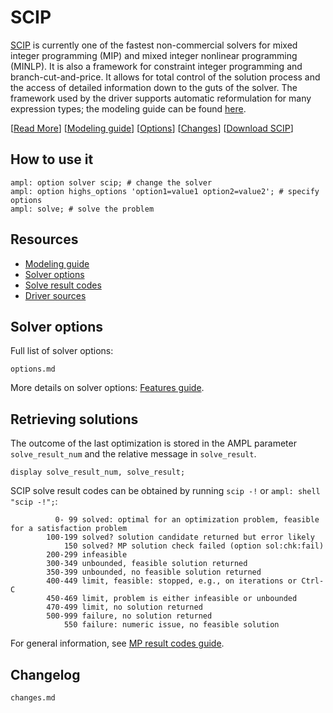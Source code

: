 # SCIP

[SCIP](http://scipopt.org/) is currently one of the fastest non-commercial solvers for mixed integer programming (MIP)
and mixed integer nonlinear programming (MINLP). It is also a framework for constraint integer
programming and branch-cut-and-price. It allows for total control of the solution process and
the access of detailed information down to the guts of the solver.
The framework used by the driver supports automatic reformulation for many expression types; the modeling guide can be
found [here](https://mp.ampl.com/model-guide.html).

[[Read More](https://ampl.com/products/solvers/open-source-solvers/)]
[[Modeling guide](https://mp.ampl.com/model-guide.html)]
[[Options](#solver-options)]
[[Changes](changes.md)]
[[Download SCIP](https://portal.ampl.com/user/ampl/download/scip)]

## How to use it

```ampl
ampl: option solver scip; # change the solver
ampl: option highs_options 'option1=value1 option2=value2'; # specify options
ampl: solve; # solve the problem
```

## Resources

* [Modeling guide](https://mp.ampl.com/model-guide.html)
* [Solver options](#solver-options)
* [Solve result codes](#retrieving-solutions)
* [Driver sources](https://github.com/ampl/mp/tree/develop/solvers/scipmp)

## Solver options

Full list of solver options:
```{toctree}
options.md
```

More details on solver options: [Features guide](https://mp.ampl.com/features-guide.html).


## Retrieving solutions

The outcome of the last optimization is stored in the AMPL parameter `solve_result_num` and the relative message in
`solve_result`.

```ampl
display solve_result_num, solve_result;
```

SCIP solve result codes can be obtained by running `scip -!` or `ampl: shell "scip -!";`:
```
          0- 99 solved: optimal for an optimization problem, feasible for a satisfaction problem
        100-199 solved? solution candidate returned but error likely
            150 solved? MP solution check failed (option sol:chk:fail)
        200-299 infeasible
        300-349 unbounded, feasible solution returned
        350-399 unbounded, no feasible solution returned
        400-449 limit, feasible: stopped, e.g., on iterations or Ctrl-C
        450-469 limit, problem is either infeasible or unbounded
        470-499 limit, no solution returned
        500-999 failure, no solution returned
            550 failure: numeric issue, no feasible solution
```

For general information, see [MP result codes guide](https://mp.ampl.com/features-guide.html#solve-result-codes).

## Changelog

```{toctree}
changes.md
```